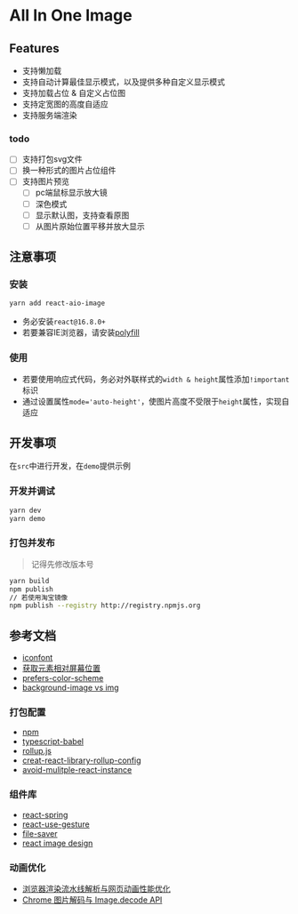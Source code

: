 # All In One Image

## Features

+ 支持懒加载
+ 支持自动计算最佳显示模式，以及提供多种自定义显示模式
+ 支持加载占位 & 自定义占位图
+ 支持定宽图的高度自适应
+ 支持服务端渲染

### todo

+ [ ] 支持打包svg文件
+ [ ] 换一种形式的图片占位组件
+ [ ] 支持图片预览
  + [ ] pc端鼠标显示放大镜
  + [ ] 深色模式
  + [ ] 显示默认图，支持查看原图
  + [ ] 从图片原始位置平移并放大显示

## 注意事项

### 安装

``` bash
yarn add react-aio-image
```

+ 务必安装`react@16.8.0+`
+ 若要兼容IE浏览器，请安装[polyfill]('https://github.com/w3c/IntersectionObserver/tree/master/polyfill')

### 使用

+ 若要使用响应式代码，务必对外联样式的`width & height`属性添加`!important`标识
+ 通过设置属性`mode='auto-height'`，使图片高度不受限于`height`属性，实现自适应

## 开发事项

在`src`中进行开发，在`demo`提供示例

### 开发并调试

``` bash
yarn dev
yarn demo
```

### 打包并发布

> 记得先修改版本号

``` bash
yarn build
npm publish
// 若使用淘宝镜像
npm publish --registry http://registry.npmjs.org
```

## 参考文档

+ [iconfont](https://www.iconfont.cn/home/index)
+ [获取元素相对屏幕位置](https://developer.mozilla.org/zh-CN/docs/Web/API/Element/getBoundingClientRect)
+ [prefers-color-scheme](https://developer.mozilla.org/en-US/docs/Web/CSS/@media/prefers-color-scheme)
+ [background-image vs img](https://lyhper.com/post/52f838c6b5796fdb5bc9b3a09ffce7785410b75b)

### 打包配置

+ [npm](https://juejin.im/post/5ab3f77df265da2392364341)
+ [typescript-babel](https://iamturns.com/typescript-babel/)
+ [rollup.js](https://rollupjs.org/guide/en/#quick-start)
+ [creat-react-library-rollup-config](https://github.com/transitive-bullshit/create-react-library/tree/master/template/typescript)
+ [avoid-mulitple-react-instance](https://github.com/facebook/react/issues/13991#issuecomment-462090853)

### 组件库

+ [react-spring](https://www.react-spring.io/)
+ [react-use-gesture](https://use-gesture.netlify.com/docs/introduction)
+ [file-saver](https://github.com/eligrey/FileSaver.js)
+ [react image design](https://github.com/stereobooster/react-ideal-image/blob/master/introduction.md)

### 动画优化

+ [浏览器渲染流水线解析与网页动画性能优化](https://zhuanlan.zhihu.com/p/30534023)
+ [Chrome 图片解码与 Image.decode API](https://zhuanlan.zhihu.com/p/43991630)
